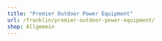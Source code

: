 ```yaml
---
title: "Premier Outdoor Power Equipment"
url: /franklin/premier-outdoor-power-equipment/
shop: Allgemein
---
```

